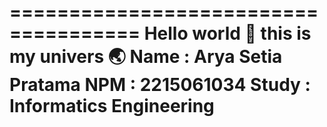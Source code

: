 =====================================
Hello world 👋 this is my univers 🌏
Name : Arya Setia Pratama
NPM : 2215061034
Study : Informatics Engineering
=====================================
